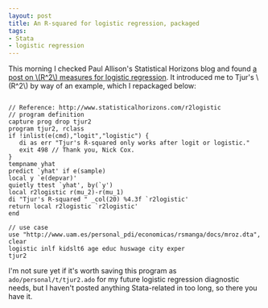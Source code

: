 ```yaml
---
layout: post
title: An R-squared for logistic regression, packaged
tags:
- Stata
- logistic regression
---
```

This morning I checked Paul Allison's Statistical Horizons blog and found [a post on \\(R^2\\) measures for logistic regression](http://www.statisticalhorizons.com/r2logistic). It introduced me to Tjur's \\(R^2\\) by way of an example, which I repackaged below:

```

// Reference: http://www.statisticalhorizons.com/r2logistic
// program definition
capture prog drop tjur2
program tjur2, rclass
if !inlist(e(cmd),"logit","logistic") {
   di as err "Tjur's R-squared only works after logit or logistic."
   exit 498 // Thank you, Nick Cox.
}
tempname yhat
predict `yhat' if e(sample)
local y `e(depvar)'
quietly ttest `yhat', by(`y')
local r2logistic r(mu_2)-r(mu_1)
di "Tjur's R-squared " _col(20) %4.3f `r2logistic'
return local r2logistic `r2logistic'
end

// use case
use "http://www.uam.es/personal_pdi/economicas/rsmanga/docs/mroz.dta", clear
logistic inlf kidslt6 age educ huswage city exper
tjur2

```

I'm not sure yet if it's worth saving this program as `ado/personal/t/tjur2.ado` for my future logistic regression diagnostic needs, but I haven't posted anything Stata-related in too long, so there you have it.

